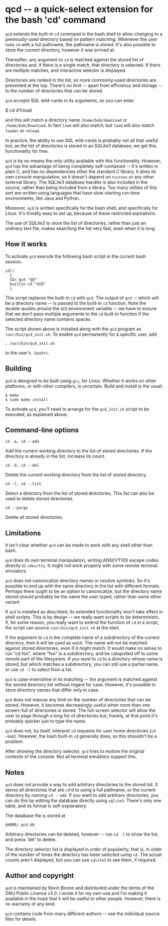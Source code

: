 # qcd -- a quick-select extension for the bash 'cd' command

`qcd` extends the built-in `cd` command in the bash shell to allow
changing to a previously-used directory based on 
pattern matching. Whenever the user
runs `cd` with a full pathname, the pathname is stored. It's also possible to
store the current directory, however it was arrived at.

Thereafter, any argument to `cd` is matched against the stored list of
directories and, if there is a single match, that directory is selected.
If there are multiple matches, and interactive selector is displayed.

Directories are ranked in the list, so more commonly-used directories
are presented at the top. There's no limit -- apart from efficiency
and storage -- to the number of directories that can be stored.

`qcd` accepts SQL wild-cards in its arguments, so you can enter

  $ cd d%load

and this will match a directory name `/home/bob/download` or 
`/home/bob/Download`.
In fact `load` will also match; but `load` will also match `loader` 
or `reload`.

In practice, the ability to use SQL wild-cards is probably not all
that useful but, as the list of directories is stored in an SQLite3
database, we get this functionality for free. 

`qcd` is by no means the only utility available with this
functionality.  However, `qcd` has the advantage of being completely
self-contained -- it's written in plain C, and has no dependencies
other the standard C library. It does its own console manipulation,
so it doesn't depend on `ncurses` or any other external library. The
SQLite3 database handler is also included in the source, rather than
being included from a library. Too many utilties of this sort
are written using languages that have slow-starting run-time
environments, like Java and Python.

Moreover, `qcd` is written specifically for the bash shell, and
specifically for Linux. It's trivially easy to set up, because of
these restricted aspirations.

The use of SQLite3 to store the list of directories, rather than
just an ordinary text file, makes searching the list very fast, even
when it is long. 

## How it works 

To activate `qcd` execute the following bash script in the current
bash session. 

    cd()
      {
      CD=`qcd "$@"`
      builtin cd "$CD"
      }

This script replaces the built-in `cd` with `qcd`. The output of
`qcd` -- which will be a directory name -- is passed to the built-in
`cd` function.  Note the double-quotes around the `$CD` environment
variable -- we have to ensure that we don't pass multiple arguments
to the `cd` built-in function if the selected directory name
contains spaces.

The script shown above is installed along with the `qcd` program as
`/usr/bin/qcd_init.sh`. To enable `qcd` 
permanently for a specific user, add

    . /usr/bin/qcd_init.sh

to the user's `.bashrc`.

## Building

`qcd` is designed to be built using `gcc`, for Linux. Whether it works
on other platforms, or with other compilers, is uncertain. Build and
install is the usual:

    $ make
    $ sudo make install

To activate `qcd`, you'll need to arrange for the `qcd_init.sh` script
to be executed, as explained above.

## Command-line options

`cd -a, cd --add`

Add the current working directory to the list of stored directories.
If the directory is already in the list, increase its count.

`cd -d, cd --del`

Delete the current working directory from the list of stored
directory.

`cd -l, cd --list`

Select a directory from the list of stored directories. This list
can also be used to delete stored directories.

`cd --purge`

Delete all stored directories.

## Limitations

It isn't clear whether `qcd` can be made to work with any shell other
than bash. 

`qcd` does its own terminal manipulation, writing ANSI/VT100 escape
codes directly to `/dev/tty`. It might not work properly
with some remote terminal emulators.

`qcd` does not canonicalize directory names or resolve symlinks. So it's
possible to end up with the same directory in the list with different
formats. Perhaps there ought to be an option to canonicalize, but the
directory name stored should probably be the name the user typed, rather
than some other variant

If `qcd` is installed as described, its extended functionality won't take
effect in shell scripts. This is by design -- we really want scripts to be
deterministic. If, for some reason, you really want to extend the function
of `cd` in a script, the script can source `/usr/bin/qcd_init.sh` at the
start.

If the argument to `cd` is the complete name of a
subdirectory of the current
directory, then it will be used as such. The name will not be matched
against stored directories, even if it might match. It would make no sense
to run "cd foo", where "foo" is a subdirectory, and be catapulted off
to some remote part of the filesystem. If you want to `cd` to a 
directory whose name is stored, but which matches a subdirectory, you
can still use a partial name, or use `cd -l` to select from a list.

`qcd` is case-insensitive in its matching -- the argument is matched 
against the stored
directory list without regard for case. However, it's possible to
store directory names that differ only in case.

`qcd` does not impose any limit on the number of directories that
can be stored. However, it becomes decreasingly useful when more than
one screen-full of directories is stored. The full-screen selector
will allow the user to page through a long list of directories but, frankly,
at that point it's probably quicker just to type the name.

`qcd` does not, by itself, interpret `cd` requests for user home directories
(`cd ~bob`). However, the bash built-in `cd` generally does, so this shouldn't
be a problem.

After showing the directory selector, `qcd` tries to restore the original
contents of the console. Not all terminal emulators support this.

## Notes

`qcd` does not provide a way to add arbitrary directories to the stored
list. It stores all directories that are `cd`'d to using a full pathname,
or the current directory by running `cd --add`. If you want to add 
arbitrary directories, you can do this by editing the database directly
using `sqlite3`. There's only one table, and its format is self-explanatory.

The database file is stored at

    $HOME/.qcd.db

Arbitrary directories can be deleted, however -- run `cd -l` to show the
list, and press 'del' to delete.

The directory selector list is displayed in order of popularity, that is,
in order of the number of times the directory has been selected using
`cd`. The actual counts aren't displayed, but you can use `sqlite3` to
see them, if required.

## Author and copyright

`qcd` is maintained by Kevin Boone and distributed under the terms of
the GNU Public Licence v3.0. I wrote it for my own use and I'm making it
available in the hope that it will be useful to other people. However, 
there is no warranty of any kind.

`qcd` contains code from many different authors -- see the individual
source files for details.



